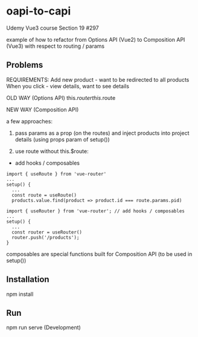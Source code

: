 # oapi-to-capi

Udemy Vue3 course Section 19 #297

example of how to refactor from Options API (Vue2) to Composition API (Vue3)
with respect to routing / params

## Problems

REQUIREMENTS:
Add new product - want to be redirected to all products
When you click - view details, want to see details

OLD WAY (Options API)
this.$router
this.$route

NEW WAY (Composition API)

a few approaches:
1) pass params as a prop (on the routes) and inject products into project details (using props param of setup())

2) use route without this.$route:
  - add hooks / composables

```
import { useRoute } from 'vue-router'
...
setup() {
  ...
  const route = useRoute()
  products.value.find(product => product.id === route.params.pid)
```

```
import { useRouter } from 'vue-router'; // add hooks / composables
...
setup() {
  ...
  const router = useRouter()
  router.push('/products');
}
```

  composables are special functions built for Composition API (to be used in setup())

## Installation

npm install


## Run

npm run serve (Development)

